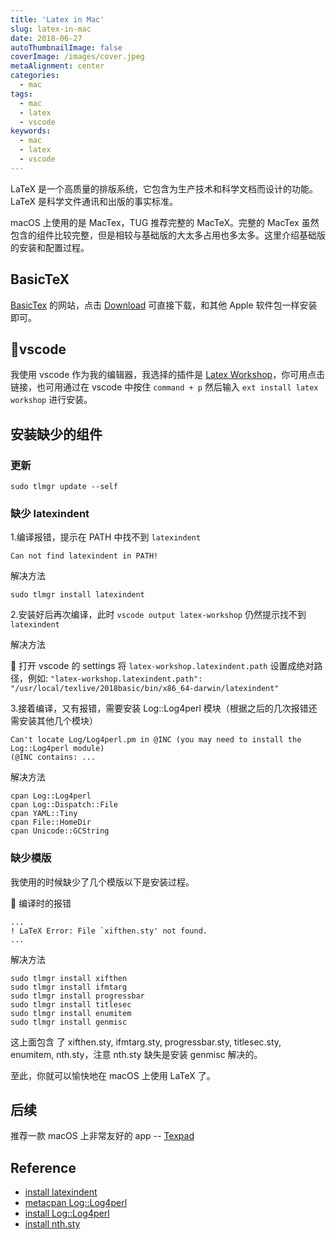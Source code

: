 ```yaml
---
title: 'Latex in Mac'
slug: latex-in-mac
date: 2018-06-27
autoThumbnailImage: false
coverImage: /images/cover.jpeg
metaAlignment: center
categories:
  - mac
tags:
  - mac
  - latex
  - vscode
keywords:
  - mac
  - latex
  - vscode
---
```


LaTeX 是一个高质量的排版系统，它包含为生产技术和科学文档而设计的功能。LaTeX 是科学文件通讯和出版的事实标准。

<!--more-->

macOS 上使用的是 MacTex，TUG 推荐完整的 MacTeX。完整的 MacTex 虽然包含的组件比较完整，但是相较与基础版的大太多占用也多太多。这里介绍基础版的安装和配置过程。

## BasicTeX

[BasicTex](http://www.tug.org/mactex/morepackages.html) 的网站，点击 [Download](http://tug.org/cgi-bin/mactex-download/BasicTeX.pkg) 可直接下载，和其他 Apple 软件包一样安装即可。

## vscode

我使用 vscode 作为我的编辑器，我选择的插件是 [Latex Workshop](https://marketplace.visualstudio.com/items?itemName=James-Yu.latex-workshop)，你可用点击链接，也可用通过在 vscode 中按住 `command + p` 然后输入 `ext install latex workshop` 进行安装。

## 安装缺少的组件

### 更新

```shell
sudo tlmgr update --self
```

### 缺少 latexindent

1.编译报错，提示在 PATH 中找不到 `latexindent`

```shell
Can not find latexindent in PATH!
```

解决方法

```shell
sudo tlmgr install latexindent
```

2.安装好后再次编译，此时 `vscode output latex-workshop` 仍然提示找不到 `latexindent`

解决方法

 打开 vscode 的 settings 将 `latex-workshop.latexindent.path` 设置成绝对路径，例如: `"latex-workshop.latexindent.path": "/usr/local/texlive/2018basic/bin/x86_64-darwin/latexindent"`

3.接着编译，又有报错，需要安装 Log::Log4perl 模块（根据之后的几次报错还需安装其他几个模块）

```shell
Can't locate Log/Log4perl.pm in @INC (you may need to install the Log::Log4perl module)
(@INC contains: ...
```

解决方法

```shell
cpan Log::Log4perl
cpan Log::Dispatch::File
cpan YAML::Tiny
cpan File::HomeDir
cpan Unicode::GCString
```

### 缺少模版

我使用的时候缺少了几个模版以下是安装过程。

 编译时的报错

```shell
...
! LaTeX Error: File `xifthen.sty' not found.
...
```

解决方法

```shell
sudo tlmgr install xifthen
sudo tlmgr install ifmtarg
sudo tlmgr install progressbar
sudo tlmgr install titlesec
sudo tlmgr install enumitem
sudo tlmgr install genmisc
```

这上面包含 了 xifthen.sty, ifmtarg.sty, progressbar.sty, titlesec.sty, enumitem, nth.sty，注意 nth.sty 缺失是安装 genmisc 解决的。

至此，你就可以愉快地在 macOS 上使用 LaTeX 了。

## 后续

推荐一款 macOS 上非常友好的 app -- [Texpad](https://www.texpad.com/)

## Reference

- [install latexindent](https://tex.stackexchange.com/questions/390433/how-can-i-install-latexindent-on-macos)
- [metacpan Log::Log4perl](https://metacpan.org/pod/release/MSCHILLI/Log-Log4perl-1.21/lib/Log/Log4perl.pm#INSTALLATION)
- [install Log::Log4perl](https://stackoverflow.com/questions/14471128/how-to-install-and-use-log4perl)
- [install nth.sty](https://tex.stackexchange.com/questions/135402/package-nth-is-in-ctan-but-tlmgr-doesnt-find-it)

